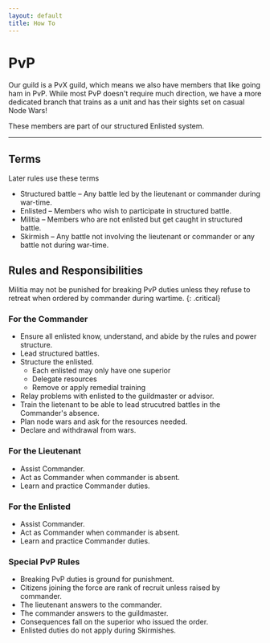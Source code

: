 ```yaml
---
layout: default
title: How To
---
```


# PvP

Our guild is a PvX guild, which means we also have members that like going ham in PvP. While most PvP doesn't require much direction, we have a more dedicated branch
that trains as a unit and has their sights set on casual Node Wars!

These members are part of our structured Enlisted system.

---

## Terms

Later rules use these terms

- Structured battle – Any battle led by the lieutenant or commander during war-time.
- Enlisted – Members who wish to participate in structured battle.
- Militia – Members who are not enlisted but get caught in structured battle.
- Skirmish – Any battle not involving the lieutenant or commander or any battle not during war-time.

## Rules and Responsibilities

Militia may not be punished for breaking PvP duties unless they refuse to retreat when ordered by commander during wartime.
{: .critical}

### For the Commander

- Ensure all enlisted know, understand, and abide by the rules and power structure.
- Lead structured battles.
- Structure the enlisted.
  - Each enlisted may only have one superior
  - Delegate resources
  - Remove or apply remedial training
- Relay problems with enlisted to the guildmaster or advisor.
- Train the lietenant to be able to lead strucutred battles in the Commander's absence.
- Plan node wars and ask for the resources needed.
- Declare and withdrawal from wars.

### For the Lieutenant

- Assist Commander.
- Act as Commander when commander is absent.
- Learn and practice Commander duties.

### For the Enlisted

- Assist Commander.
- Act as Commander when commander is absent.
- Learn and practice Commander duties.

### Special PvP Rules

- Breaking PvP duties is ground for punishment.
- Citizens joining the force are rank of recruit unless raised by commander.
- The lieutenant answers to the commander.
- The commander answers to the guildmaster.
- Consequences fall on the superior who issued the order.
- Enlisted duties do not apply during Skirmishes.
